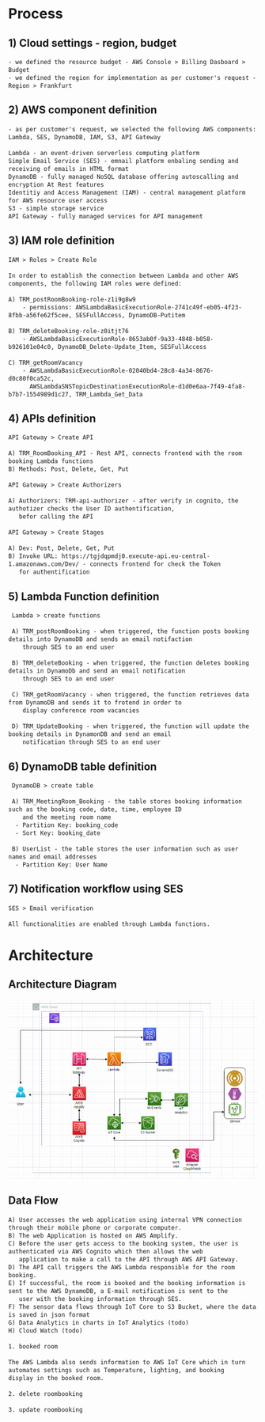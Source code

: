 # Process

  ## 1) Cloud settings - region, budget

    - we defined the resource budget - AWS Console > Billing Dasboard > Budget
    - we defined the region for implementation as per customer's request - Region > Frankfurt

  ## 2) AWS component definition
  
    - as per customer's request, we selected the following AWS components: Lambda, SES, DynamoDB, IAM, S3, API Gateway

    Lambda - an event-driven serverless computing platform
    Simple Email Service (SES) - emnail platform enbaling sending and receiving of emails in HTML format
    DynamoDB - fully managed NoSQL database offering autoscalling and encryption At Rest features
    Identitiy and Access Management (IAM) - central management platform for AWS resource user access
    S3 - simple storage service
    API Gateway - fully managed services for API management 

  ## 3) IAM role definition

    IAM > Roles > Create Role

    In order to establish the connection between Lambda and other AWS components, the following IAM roles were defined:

    A) TRM_postRoomBooking-role-z1i9g8w9
        - permissions: AWSLambdaBasicExecutionRole-2741c49f-eb05-4f23-8fbb-a56fe62f5cee, SESFullAccess, DynamoDB-Putitem
        
    B) TRM_deleteBooking-role-z0itjt76
        - AWSLambdaBasicExecutionRole-8653ab0f-9a33-4848-b058-b926101e04c0, DynamoDB_Delete-Update_Item, SESFullAccess
        
    C) TRM_getRoomVacancy
        - AWSLambdaBasicExecutionRole-02040bd4-28c8-4a34-8676-d0c80f0ca52c, 
          AWSLambdaSNSTopicDestinationExecutionRole-d1d0e6aa-7f49-4fa8-b7b7-1554989d1c27, TRM_Lambda_Get_Data

   ## 4) APIs definition

    API Gateway > Create API 

    A) TRM_RoomBooking_API - Rest API, connects frontend with the room booking Lambda functions
    B) Methods: Post, Delete, Get, Put

    API Gateway > Create Authorizers
    
    A) Authorizers: TRM-api-authorizer - after verify in cognito, the authotizer checks the User ID authentification, 
       befor calling the API 

    API Gateway > Create Stages

    A) Dev: Post, Delete, Get, Put
    B) Invoke URL: https://tgjdqpmdj0.execute-api.eu-central-1.amazonaws.com/Dev/ - connects frontend for check the Token 
       for authentification
  
   ## 5) Lambda Function definition

     Lambda > create functions

     A) TRM_postRoomBooking - when triggered, the function posts booking details into DynamoDB and sends an email notifaction 
        through SES to an end user

     B) TRM_deleteBooking - when triggered, the function deletes booking details in DynamoDb and send an email notification 
        through SES to an end user

     C) TRM_getRoomVacancy - when triggered, the function retrieves data from DynamoDB and sends it to frotend in order to 
        display conference room vacancies
   
     D) TRM_UpdateBooking - when triggered, the function will update the booking details in DynamonDB and send an email 
        notification through SES to an end user

  ## 6) DynamoDB table definition

     DynamoDB > create table

     A) TRM_MeetingRoom_Booking - the table stores booking information such as the booking code, date, time, employee ID 
        and the meeting room name
      - Partition Key: booking_code
      - Sort Key: booking_date

     B) UserList - the table stores the user information such as user names and email addresses
      - Partition Key: User Name

  ## 7) Notification workflow using SES
  
    SES > Email verification

    All functionalities are enabled through Lambda functions.
    
 
# Architecture

  ## Architecture Diagram

  <img src="./Images/architecture.PNG" title="Architecture Diagram" width="1000"/>

  ## Data Flow

    A) User accesses the web application using internal VPN connection through their mobile phone or corporate computer. 
    B) The web Application is hosted on AWS Amplify. 
    C) Before the user gets access to the booking system, the user is authenticated via AWS Cognito which then allows the web 
       application to make a call to the API through AWS API Gateway. 
    D) The API call triggers the AWS Lambda responsible for the room booking. 
    E) If successful, the room is booked and the booking information is sent to the AWS DynamoDB, a E-mail notification is sent to the 
       user with the booking information through SES.
    F) The sensor data flows through IoT Core to S3 Bucket, where the data is saved in json format
    G) Data Analytics in charts in IoT Analytics (todo)
    H) Cloud Watch (todo)

    1. booked room

    The AWS Lambda also sends information to AWS IoT Core which in turn automates settings such as Temperature, lighting, and booking 
    display in the booked room. 
    
    2. delete roombooking

    3. update roombooking

  
